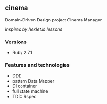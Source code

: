 ## cinema
Domain-Driven Design project Cinema Manager

*inspired by hexlet.io lessons*

### Versions
- Ruby 2.7.1

### Features and technologies
- DDD
- pattern Data Mapper
- DI container
- full state machine
- TDD: Rspec
